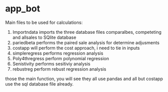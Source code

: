 # app_bot

Main files to be used for calculations:
1) Importndata imports the three database files comparalbes, competeting and allsales to SQlite database
2) pariedbeta performs the paired sale analysis for determine adjusments
3) costapp will perform the cost approach, i need to tie in inputs
4) simpleregress performs regression analysis
5) Poly4thregress perform polynomial regression
6) Senistivity performs sesitiviy analysis
7) rebustreg perform rebust regression analysis


those the main function, you will see they all use pandas and all but costapp use the sql database file already. 
